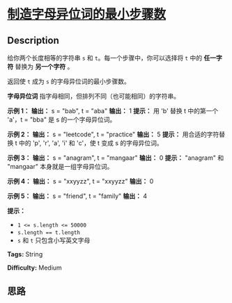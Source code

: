 # [制造字母异位词的最小步骤数][title]

## Description

给你两个长度相等的字符串 `s` 和 `t`。每一个步骤中，你可以选择将 `t` 中的 **任一字符** 替换为 **另一个字符** 。

返回使 `t` 成为 `s` 的字母异位词的最小步骤数。

**字母异位词** 指字母相同，但排列不同（也可能相同）的字符串。



**示例 1：**
            **输出：** s = "bab", t = "aba"    **输出：** 1    **提示：** 用 'b' 替换 t 中的第一个 'a'，t = "bba" 是 s 的一个字母异位词。    

**示例 2：**
            **输出：** s = "leetcode", t = "practice"    **输出：** 5    **提示：** 用合适的字符替换 t 中的 'p', 'r', 'a', 'i' 和 'c'，使 t 变成 s 的字母异位词。    

**示例 3：**
            **输出：** s = "anagram", t = "mangaar"    **输出：** 0    **提示：** "anagram" 和 "mangaar" 本身就是一组字母异位词。     

**示例 4：**
            **输出：** s = "xxyyzz", t = "xxyyzz"    **输出：** 0    

**示例 5：**
            **输出：** s = "friend", t = "family"    **输出：** 4    



**提示：**

  * `1 <= s.length <= 50000`
  * `s.length == t.length`
  * `s` 和 `t` 只包含小写英文字母


**Tags:** String

**Difficulty:** Medium

## 思路

[title]: https://leetcode-cn.com/problems/minimum-number-of-steps-to-make-two-strings-anagram

